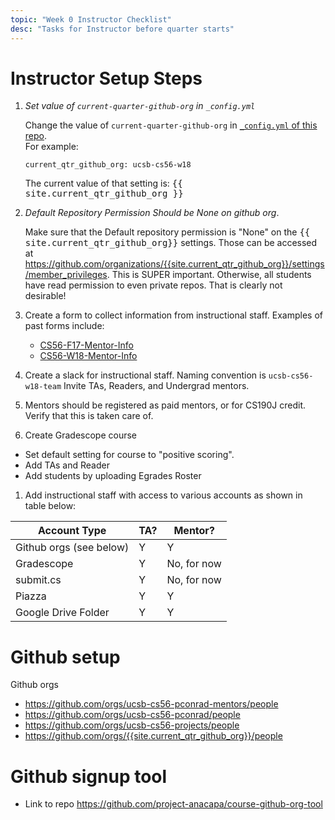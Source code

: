 ```yaml
---
topic: "Week 0 Instructor Checklist"
desc: "Tasks for Instructor before quarter starts"
---
```


# Instructor Setup Steps

1. *Set value of `current-quarter-github-org` in `_config.yml`*

   Change the value of `current-quarter-github-org` 
   in 
   [`_config.yml` of this repo](https://github.com/ucsb-cs56-pconrad-mentors/ucsb-cs56-pconrad-mentors.github.io/blob/master/_config.yml).  
   For example:

   ```
   current_qtr_github_org: ucsb-cs56-w18
   ```

   The current value of that setting is: <tt>{{ site.current_qtr_github_org }}</tt>

1. *Default Repository Permission Should be None on github org*.   

   Make 
   sure that the Default repository permission is "None" 
   on the <tt>{{ site.current_qtr_github_org}}</tt> settings. 
   Those can be accessed at <https://github.com/organizations/{{site.current_qtr_github_org}}/settings/member_privileges>. 
   This is SUPER important.  Otherwise, all students have read permission to even private repos.  That is clearly not desirable!

1. Create a form to collect information from instructional staff.    Examples of past forms include:
    * [CS56-F17-Mentor-Info](https://docs.google.com/forms/d/1NFRtNhKddOgGrIIWV16nLfrykSo_hDMwS5JfVNhxv78/edit)
    * [CS56-W18-Mentor-Info](https://docs.google.com/forms/d/1SZgLzL2vfY61D7653PEuerUNf7zjtJsXzE0GFlSacV4/edit)
    

1. Create a slack for instructional staff.  Naming convention is `ucsb-cs56-w18-team`
   Invite TAs, Readers, and Undergrad mentors.

1.  Mentors should be registered as paid mentors, or for CS190J credit. Verify that this is taken care of.
     
1.  Create Gradescope course
   * Set default setting for course to "positive scoring".     
   * Add TAs and Reader
   * Add students by uploading Egrades Roster

1.  Add instructional staff with access to various accounts as shown in table below:


   | Account Type |  TA?   | Mentor?   |
   |--------------|--------|-----------|
   | Github orgs (see below) |  Y     |    Y      |
   | Gradescope   |   Y     |   No, for now |
   | submit.cs    |   Y     |  No, for now |
   | Piazza       |   Y     |   Y    |
   | Google Drive Folder | Y    |  Y    |


# Github setup

Github orgs
   
* <https://github.com/orgs/ucsb-cs56-pconrad-mentors/people>
* <https://github.com/orgs/ucsb-cs56-pconrad/people> 
* <https://github.com/orgs/ucsb-cs56-projects/people> 
* <https://github.com/orgs/{{site.current_qtr_github_org}}/people> 

# Github signup tool

* Link to repo <https://github.com/project-anacapa/course-github-org-tool>



